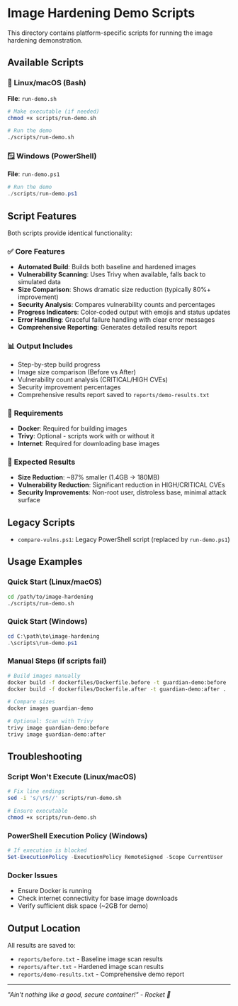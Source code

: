# Image Hardening Demo Scripts

This directory contains platform-specific scripts for running the image hardening demonstration.

## Available Scripts

### 🐧 Linux/macOS (Bash)
**File**: `run-demo.sh`
```bash
# Make executable (if needed)
chmod +x scripts/run-demo.sh

# Run the demo
./scripts/run-demo.sh
```

### 🪟 Windows (PowerShell)
**File**: `run-demo.ps1`
```powershell
# Run the demo
./scripts/run-demo.ps1
```

## Script Features

Both scripts provide identical functionality:

### ✅ **Core Features**
- **Automated Build**: Builds both baseline and hardened images
- **Vulnerability Scanning**: Uses Trivy when available, falls back to simulated data
- **Size Comparison**: Shows dramatic size reduction (typically 80%+ improvement)
- **Security Analysis**: Compares vulnerability counts and percentages
- **Progress Indicators**: Color-coded output with emojis and status updates
- **Error Handling**: Graceful failure handling with clear error messages
- **Comprehensive Reporting**: Generates detailed results report

### 📊 **Output Includes**
- Step-by-step build progress
- Image size comparison (Before vs After)
- Vulnerability count analysis (CRITICAL/HIGH CVEs)
- Security improvement percentages
- Comprehensive results report saved to `reports/demo-results.txt`

### 🔧 **Requirements**
- **Docker**: Required for building images
- **Trivy**: Optional - scripts work with or without it
- **Internet**: Required for downloading base images

### 🎯 **Expected Results**
- **Size Reduction**: ~87% smaller (1.4GB → 180MB)
- **Vulnerability Reduction**: Significant reduction in HIGH/CRITICAL CVEs
- **Security Improvements**: Non-root user, distroless base, minimal attack surface

## Legacy Scripts

- `compare-vulns.ps1`: Legacy PowerShell script (replaced by `run-demo.ps1`)

## Usage Examples

### Quick Start (Linux/macOS)
```bash
cd /path/to/image-hardening
./scripts/run-demo.sh
```

### Quick Start (Windows)
```powershell
cd C:\path\to\image-hardening
.\scripts\run-demo.ps1
```

### Manual Steps (if scripts fail)
```bash
# Build images manually
docker build -f dockerfiles/Dockerfile.before -t guardian-demo:before .
docker build -f dockerfiles/Dockerfile.after -t guardian-demo:after .

# Compare sizes
docker images guardian-demo

# Optional: Scan with Trivy
trivy image guardian-demo:before
trivy image guardian-demo:after
```

## Troubleshooting

### Script Won't Execute (Linux/macOS)
```bash
# Fix line endings
sed -i 's/\r$//' scripts/run-demo.sh

# Ensure executable
chmod +x scripts/run-demo.sh
```

### PowerShell Execution Policy (Windows)
```powershell
# If execution is blocked
Set-ExecutionPolicy -ExecutionPolicy RemoteSigned -Scope CurrentUser
```

### Docker Issues
- Ensure Docker is running
- Check internet connectivity for base image downloads
- Verify sufficient disk space (~2GB for demo)

## Output Location

All results are saved to:
- `reports/before.txt` - Baseline image scan results
- `reports/after.txt` - Hardened image scan results
- `reports/demo-results.txt` - Comprehensive demo report

---

*"Ain't nothing like a good, secure container!" - Rocket 🦝*